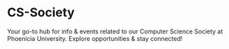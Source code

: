 # CS-Society
Your go-to hub for info &amp; events related to our Computer Science Society at Phoenicia University. Explore opportunities &amp; stay connected!
